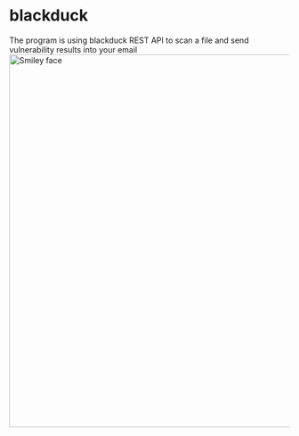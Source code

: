 # blackduck
The program is using blackduck REST API to scan a file and send vulnerability results into your email 
<img src="https://i.imgur.com/nRQrh1I.png" alt="Smiley face" height="669" width="1459">
